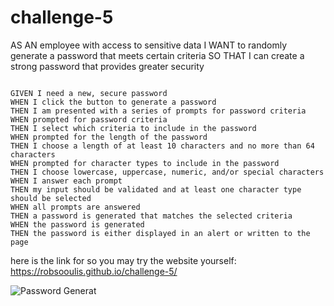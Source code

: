 # challenge-5

AS AN employee with access to sensitive data
I WANT to randomly generate a password that meets certain criteria
SO THAT I can create a strong password that provides greater security
```

GIVEN I need a new, secure password
WHEN I click the button to generate a password
THEN I am presented with a series of prompts for password criteria
WHEN prompted for password criteria
THEN I select which criteria to include in the password
WHEN prompted for the length of the password
THEN I choose a length of at least 10 characters and no more than 64 characters
WHEN prompted for character types to include in the password
THEN I choose lowercase, uppercase, numeric, and/or special characters
WHEN I answer each prompt
THEN my input should be validated and at least one character type should be selected
WHEN all prompts are answered
THEN a password is generated that matches the selected criteria
WHEN the password is generated
THEN the password is either displayed in an alert or written to the page
```
here is the link for so you may try the website yourself: 
https://robsooulis.github.io/challenge-5/

![Password Generat](https://user-images.githubusercontent.com/85200166/137419310-a45f6a92-09be-41ca-977a-df7fe13c376b.png)
